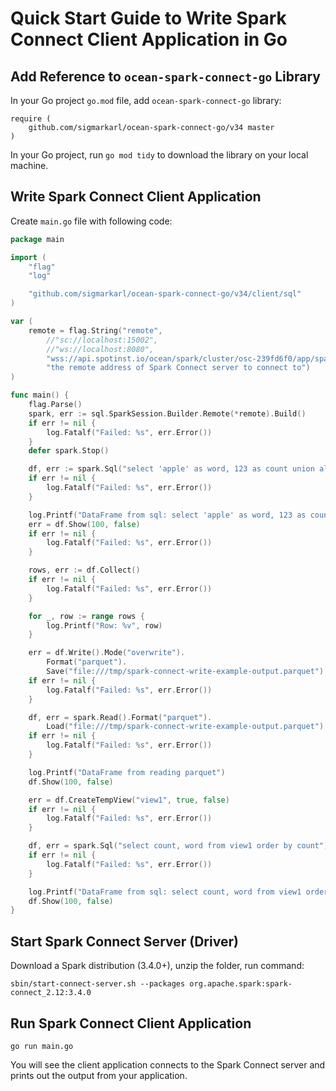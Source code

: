 # Quick Start Guide to Write Spark Connect Client Application in Go

## Add Reference to `ocean-spark-connect-go` Library

In your Go project `go.mod` file, add `ocean-spark-connect-go` library:
```
require (
	github.com/sigmarkarl/ocean-spark-connect-go/v34 master
)
```

In your Go project, run `go mod tidy` to download the library on your local machine.

## Write Spark Connect Client Application

Create `main.go` file with following code:
```go
package main

import (
	"flag"
	"log"

	"github.com/sigmarkarl/ocean-spark-connect-go/v34/client/sql"
)

var (
	remote = flag.String("remote", 
		//"sc://localhost:15002",
		//"ws://localhost:8080",
		"wss://api.spotinst.io/ocean/spark/cluster/osc-239fd6f0/app/spark-connect-7702c-paste/connect?accountId=act-12f6b1b9;token=mytoken",
		"the remote address of Spark Connect server to connect to")
)

func main() {
	flag.Parse()
	spark, err := sql.SparkSession.Builder.Remote(*remote).Build()
	if err != nil {
		log.Fatalf("Failed: %s", err.Error())
	}
	defer spark.Stop()

	df, err := spark.Sql("select 'apple' as word, 123 as count union all select 'orange' as word, 456 as count")
	if err != nil {
		log.Fatalf("Failed: %s", err.Error())
	}

	log.Printf("DataFrame from sql: select 'apple' as word, 123 as count union all select 'orange' as word, 456 as count")
	err = df.Show(100, false)
	if err != nil {
		log.Fatalf("Failed: %s", err.Error())
	}

	rows, err := df.Collect()
	if err != nil {
		log.Fatalf("Failed: %s", err.Error())
	}

	for _, row := range rows {
		log.Printf("Row: %v", row)
	}

	err = df.Write().Mode("overwrite").
		Format("parquet").
		Save("file:///tmp/spark-connect-write-example-output.parquet")
	if err != nil {
		log.Fatalf("Failed: %s", err.Error())
	}

	df, err = spark.Read().Format("parquet").
		Load("file:///tmp/spark-connect-write-example-output.parquet")
	if err != nil {
		log.Fatalf("Failed: %s", err.Error())
	}

	log.Printf("DataFrame from reading parquet")
	df.Show(100, false)

	err = df.CreateTempView("view1", true, false)
	if err != nil {
		log.Fatalf("Failed: %s", err.Error())
	}

	df, err = spark.Sql("select count, word from view1 order by count")
	if err != nil {
		log.Fatalf("Failed: %s", err.Error())
	}

	log.Printf("DataFrame from sql: select count, word from view1 order by count")
	df.Show(100, false)
}
```

## Start Spark Connect Server (Driver)

Download a Spark distribution (3.4.0+), unzip the folder, run command:
```
sbin/start-connect-server.sh --packages org.apache.spark:spark-connect_2.12:3.4.0
```

## Run Spark Connect Client Application
```
go run main.go
```

You will see the client application connects to the Spark Connect server and prints out the output from your application.
